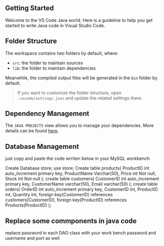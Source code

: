 ## Getting Started

Welcome to the VS Code Java world. Here is a guideline to help you get started to write Java code in Visual Studio Code.

## Folder Structure

The workspace contains two folders by default, where:

- `src`: the folder to maintain sources
- `lib`: the folder to maintain dependencies

Meanwhile, the compiled output files will be generated in the `bin` folder by default.

> If you want to customize the folder structure, open `.vscode/settings.json` and update the related settings there.

## Dependency Management

The `JAVA PROJECTS` view allows you to manage your dependencies. More details can be found [here](https://github.com/microsoft/vscode-java-dependency#manage-dependencies).

## Database Management

just copy and paste the code wrriten below in your MySQL workbench


Create Database store;
use store;
Create table products(
 ProductID int auto_increment primary key,
 ProductName Varchar(50),
 Price int Not null,
 Stock int Not null
);
create table customers(
 CustomerID int auto_increment primary key,
 CustomerName varchar(50),
 Email varchar(50)
);
create table orders(
 OrderID int auto_increment primary key,
 CustomerID int,
 ProductID int,
 Quantity Int,
 foreign key(CustomerID) references customers(CustomerID),
 foreign key(ProductID) references Products(ProductID)
);


## Replace some commponents in java code
replace password in each DAO class with your work bench password and username and port as well 
